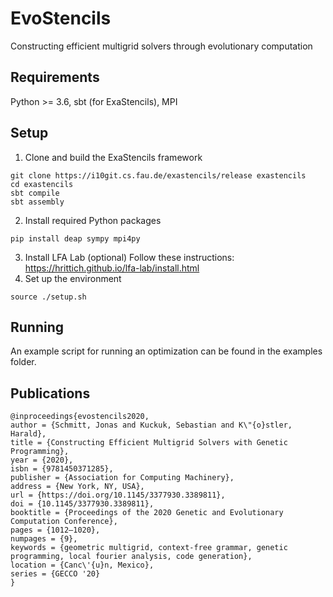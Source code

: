 # EvoStencils
Constructing efficient multigrid solvers through evolutionary computation
## Requirements
Python >= 3.6, sbt (for ExaStencils), MPI
## Setup
1. Clone and build the ExaStencils framework
```
git clone https://i10git.cs.fau.de/exastencils/release exastencils
cd exastencils
sbt compile
sbt assembly
```
2. Install required Python packages
```
pip install deap sympy mpi4py
```
3. Install LFA Lab (optional)
  Follow these instructions: https://hrittich.github.io/lfa-lab/install.html 
4. Set up the environment
```
source ./setup.sh
```
## Running
An example script for running an optimization can be found in the examples folder.

## Publications
```
@inproceedings{evostencils2020,
author = {Schmitt, Jonas and Kuckuk, Sebastian and K\"{o}stler, Harald},
title = {Constructing Efficient Multigrid Solvers with Genetic Programming},
year = {2020},
isbn = {9781450371285},
publisher = {Association for Computing Machinery},
address = {New York, NY, USA},
url = {https://doi.org/10.1145/3377930.3389811},
doi = {10.1145/3377930.3389811},
booktitle = {Proceedings of the 2020 Genetic and Evolutionary Computation Conference},
pages = {1012–1020},
numpages = {9},
keywords = {geometric multigrid, context-free grammar, genetic programming, local fourier analysis, code generation},
location = {Canc\'{u}n, Mexico},
series = {GECCO '20}
}
```

